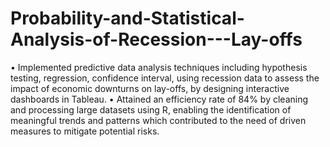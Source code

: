 # Probability-and-Statistical-Analysis-of-Recession---Lay-offs
•	Implemented predictive data analysis techniques including hypothesis testing, regression, confidence interval, using recession data to assess the impact of economic downturns on lay-offs, by designing interactive dashboards in Tableau.
•	Attained an efficiency rate of 84% by cleaning and processing large datasets using R, enabling the identification of meaningful trends and patterns which contributed to the need of driven measures to mitigate potential risks.
